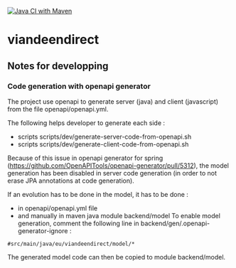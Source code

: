 [![Java CI with Maven](https://github.com/benjaminpochat/viandeendirect/actions/workflows/maven.yml/badge.svg)](https://github.com/benjaminpochat/viandeendirect/actions/workflows/maven.yml)

# viandeendirect

## Notes for developping

### Code generation with openapi generator

The project use openapi to generate server (java) and client (javascript) from the file openapi/openapi.yml. 

The following helps developer to generate each side :
* scripts scripts/dev/generate-server-code-from-openapi.sh
* scripts scripts/dev/generate-client-code-from-openapi.sh

Because of this issue in openapi generator for spring (https://github.com/OpenAPITools/openapi-generator/pull/5312), the model generation has been disabled in server code generation (in order to not erase JPA annotations at code generation).

If an evolution has to be done in the model, it has to be done :
* in openapi/openapi.yml file
* and manually in maven java module backend/model
To enable model generation, comment the following line in backend/gen/.openapi-generator-ignore :

```
#src/main/java/eu/viandeendirect/model/*
```

The generated model code can then be copied to module backend/model.
